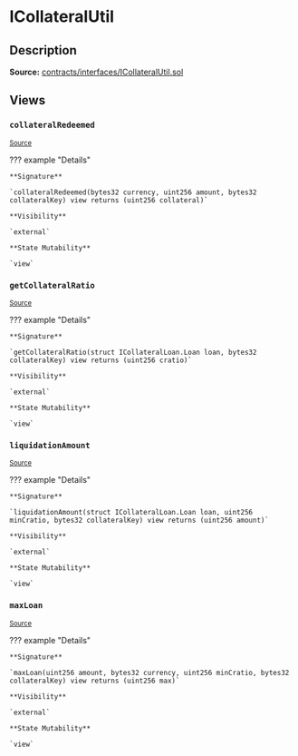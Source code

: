 # ICollateralUtil

## Description

**Source:** [contracts/interfaces/ICollateralUtil.sol](https://github.com/Synthetixio/synthetix/tree/v2.73.0-alpha/contracts/interfaces/ICollateralUtil.sol)

## Views

### `collateralRedeemed`

<sub>[Source](https://github.com/Synthetixio/synthetix/tree/v2.73.0-alpha/contracts/interfaces/ICollateralUtil.sol#L26)</sub>

??? example "Details"

    **Signature**

    `collateralRedeemed(bytes32 currency, uint256 amount, bytes32 collateralKey) view returns (uint256 collateral)`

    **Visibility**

    `external`

    **State Mutability**

    `view`

### `getCollateralRatio`

<sub>[Source](https://github.com/Synthetixio/synthetix/tree/v2.73.0-alpha/contracts/interfaces/ICollateralUtil.sol#L8)</sub>

??? example "Details"

    **Signature**

    `getCollateralRatio(struct ICollateralLoan.Loan loan, bytes32 collateralKey) view returns (uint256 cratio)`

    **Visibility**

    `external`

    **State Mutability**

    `view`

### `liquidationAmount`

<sub>[Source](https://github.com/Synthetixio/synthetix/tree/v2.73.0-alpha/contracts/interfaces/ICollateralUtil.sol#L20)</sub>

??? example "Details"

    **Signature**

    `liquidationAmount(struct ICollateralLoan.Loan loan, uint256 minCratio, bytes32 collateralKey) view returns (uint256 amount)`

    **Visibility**

    `external`

    **State Mutability**

    `view`

### `maxLoan`

<sub>[Source](https://github.com/Synthetixio/synthetix/tree/v2.73.0-alpha/contracts/interfaces/ICollateralUtil.sol#L13)</sub>

??? example "Details"

    **Signature**

    `maxLoan(uint256 amount, bytes32 currency, uint256 minCratio, bytes32 collateralKey) view returns (uint256 max)`

    **Visibility**

    `external`

    **State Mutability**

    `view`
